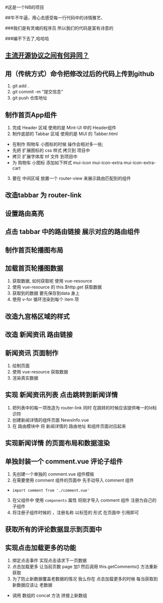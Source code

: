 #这是一个NB的项目

##牛不牛逼，用心去感受每一行代码中的诗情雅艺、

###我们是有灵魂的程序员 所以我们的代码是富有诗意的

###编不下去了,哈哈哈

## [主流开源协议之间有何异同？](https://blog.csdn.net/cacacai/article/details/79703719)

## 用（传统方式）命令把修改过后的代码上传到github
1. git add .
2. git commit -m "提交信息"
3. git push 仓库地址

## 制作首页App组件
1. 完成 Header 区域 使用的是 Mint-UI 中的 Header组件
2. 制作底部的 Tabbar 区域 使用的是 MUI 的 Tabber.html
  + 在制作 购物车 小图标的时候 操作会相对多一些;
  + 先把 扩展图标的 css 样式 拷贝到 项目中
  + 拷贝 扩展字体库 ttf 文件 到项目中
  + 为 购物车 小图标 添加如下样式 mui-icon mui-icon-extra mui-icon-extra-cart
3. 要在 中间区域 放置一个 router-view 来展示路由匹配到的组件

## 改造tabbar 为 router-link

## 设置路由高亮

## 点击 tabbar 中的路由链接 展示对应的路由组件

## 制作首页轮播图布局

## 加载首页轮播图数据
1. 获取数据, 如何获取呢  使用 vue-resource
2. 使用 vue-resource 的 this.$http.get 获取数据
3. 获取到的数据 要先保存到data 身上
4. 使用 v-for 循环渲染到每个 item 项

## 改造九宫格区域的样式

## 改造 新闻资讯 路由链接

## 新闻资讯 页面制作
1. 绘制页面
2. 使用 vue-resource 获取数据
3. 渲染真实数据


## 实现 新闻资讯列表 点击跳转到新闻详情
1. 把列表中的每一项改造为 router-link 同时 在跳转的时候应该提供唯一的Id标识符
2. 创建新闻详情的组件页面  NewsInfo.vue
3. 在 路由模块中 将 新闻详情的 路由地址 和组件页面对应起来

## 实现新闻详情 的页面布局和数据渲染

## 单独封装一个 comment.vue 评论子组件
1. 先创建一个单独的 comment.vue 组件模板
2. 在需要使用 comment 组件的页面中 先手动导入 comment 组件
  + `import comment from './comment.vue'`
3. 在父组件中 使用 `components` 属性 将刚才导入  comment 组件 注册为自己的 子组件
4. 将注册子组件时候的 ，注册名称  以标签的 形式 在页面中 引用即可


## 获取所有的评论数据显示到页面中

## 实现点击加载更多的功能 
1. 绑定点击事件  实现点击请求下一页数据
2. 点击加载更多 让当前页数 page 加1 然后调用 this.getComments() 方法重新获取
3. 为了防止新数据覆盖老数据的情况 我么你在 点击加载更多的时候  每当获取到新数据应该让 老数据 
  + 调用 数组的 concat 方法 拼接上新数组
